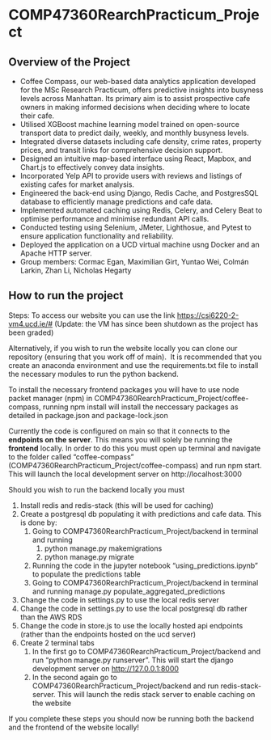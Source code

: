 # COMP47360RearchPracticum_Project

## Overview of the Project
- Coffee Compass, our web-based data analytics application developed for the MSc Research Practicum, offers predictive insights into busyness levels across Manhattan. Its primary aim is to assist prospective cafe owners in making informed decisions when deciding where to locate their cafe.
- Utilised XGBoost machine learning model trained on open-source transport data to predict daily, weekly, and monthly busyness levels.
- Integrated diverse datasets including cafe density, crime rates, property prices, and transit links for comprehensive decision support.
- Designed an intuitive map-based interface using React, Mapbox, and Chart.js to effectively convey data insights.
- Incorporated Yelp API to provide users with reviews and listings of existing cafes for market analysis.
- Engineered the back-end using Django, Redis Cache, and PostgresSQL database to efficiently manage predictions and cafe data.
- Implemented automated caching using Redis, Celery, and Celery Beat to optimise performance and minimise redundant API calls.
- Conducted testing using Selenium, JMeter, Lighthosue, and Pytest to ensure application functionality and reliability.
- Deployed the application on a UCD virtual machine usng Docker and an Apache HTTP server.
- Group members: Cormac Egan, Maximilian Girt, Yuntao Wei, Colmán Larkin, Zhan Li, Nicholas Hegarty

## How to run the project

Steps:
To access our website you can use the link https://csi6220-2-vm4.ucd.ie/# (Update: the VM has since been shutdown as the project has been graded)

Alternatively, if you wish to run the website locally you can clone our repository (ensuring that you work off of main). 
 It is recommended that you create an anaconda environment and use the requirements.txt file to install the necessary modules to run the python backend. 

To install the necessary frontend packages you will have to use node packet manager (npm) in COMP47360RearchPracticum_Project/coffee-compass, running npm install will install the neccessary packages as detailed in package.json and package-lock.json

Currently the code is configured on main so that it connects to the __endpoints on the server__. This means you will solely be running the __frontend__ locally. In order to do this you must open up terminal and navigate to the folder called “coffee-compass” (COMP47360RearchPracticum_Project/coffee-compass) and run npm start. This will launch the local development server on http://localhost:3000

Should you wish to run the backend locally you must 
1. Install redis and redis-stack (this will be used for caching)
2. Create a postgresql db populating it with predictions and cafe data. This is done by:
    1. Going to COMP47360RearchPracticum_Project/backend in terminal and running 
        1. python manage.py makemigrations
        2. python manage.py migrate
    2. Running the code in the jupyter notebook “using_predictions.ipynb” to populate the predictions table
    3. Going to COMP47360RearchPracticum_Project/backend in terminal and running manage.py populate_aggregated_predictions
3. Change the code in settings.py to use the local redis server
4. Change the code in settings.py to use the local postgresql db rather than the AWS RDS
5. Change the code in store.js to use the locally hosted api endpoints (rather than the endpoints hosted on the ucd server)
6. Create 2 terminal tabs
    1. In the first go to COMP47360RearchPracticum_Project/backend and run “python manage.py runserver”. This will start the django development server on http://127.0.0.1:8000
    2. In the second again go to COMP47360RearchPracticum_Project/backend and run redis-stack-server. This will launch the redis stack server to enable caching on the website

If you complete these steps you should now be running both the backend and the frontend of the website locally!
